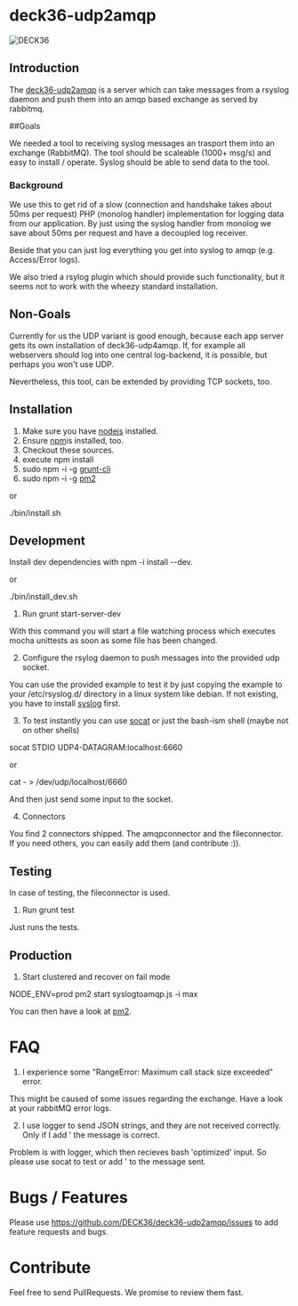 deck36-udp2amqp
==========================

[1]: https://github.com/DECK36/deck36-udp2amqp                          "deck36-udp2amqp"
[2]: https://github.com/joyent/node                                     "NodeJS"
[3]: https://npmjs.org/                                                 "npm"
[4]: https://github.com/gruntjs/grunt-cli                               "grunt-cli"
[5]: http://www.aboutdebian.com/syslog.htm                              "rsyslog"
[6]: http://devo.ps/blog/2013/06/26/goodbye-node-forever-hello-pm2.html "pm2"
[7]: http://www.cyberciti.biz/faq/linux-unix-tcp-port-forwarding/       "socat"

![DECK36](http://www.deck36.de/assets/deck36-logo-medium-white-doc.jpg)

## Introduction

The [deck36-udp2amqp][1] is a server which can take messages from a rsyslog daemon and push them into an amqp
based exchange as served by rabbitmq.

##Goals

We needed a tool to receiving syslog messages an trasport them into an exchange (RabbitMQ).
The tool should be scaleable (1000+ msg/s) and easy to install / operate.
Syslog should be able to send data to the tool.

### Background

We use this to get rid of a slow (connection and handshake takes about 50ms per request) PHP (monolog handler)
implementation for logging data from our application. By just using the syslog handler from monolog we save about 50ms
per request and have a decoupled log receiver.

Beside that you can just log everything you get into syslog to amqp (e.g. Access/Error logs).

We also tried a rsylog plugin which should provide such functionality, but it seems not to work with the wheezy
standard installation.

## Non-Goals

Currently for us the UDP variant is good enough, because each app server gets its own installation of deck36-udp4amqp.
If, for example all webservers should log into one central log-backend, it is possible, but perhaps you won't use UDP.

Nevertheless, this tool, can be extended by providing TCP sockets, too.

## Installation

1. Make sure you have [nodejs][2] installed.
2. Ensure [npm][3]is installed, too.
3. Checkout these sources.
4. execute npm install
5. sudo npm -i -g [grunt-cli][4]
6. sudo npm -i -g [pm2][6]

or

./bin/install.sh

## Development

Install dev dependencies with npm -i install --dev.

or

./bin/install_dev.sh

1. Run grunt start-server-dev

With this command you will start a file watching process which executes mocha unittests as soon as some file has been
changed.

2. Configure the rsylog daemon to push messages into the provided udp socket.

You can use the provided example to test it by just copying the example to your /etc/rsyslog.d/ directory in a linux
system like debian. If not existing, you have to install [syslog][5] first.

3. To test instantly you can use [socat][7] or just the bash-ism shell (maybe not on other shells)
<pwd>
socat STDIO UDP4-DATAGRAM:localhost:6660

or

cat - > /dev/udp/localhost/6660
</pwd>

And then just send some input to the socket.

4. Connectors

You find 2 connectors shipped. The amqpconnector and the fileconnector. If you need others,
you can easily add them (and contribute :)).

## Testing
In case of testing, the fileconnector is used.

1. Run grunt test

Just runs the tests.

## Production

1. Start clustered and recover on fail mode
<pwd>
NODE_ENV=prod pm2 start syslogtoamqp.js -i max
</pwd>

You can then have a look at [pm2][6].

# FAQ

1. I experience some "RangeError: Maximum call stack size exceeded" error.

This might be caused of some issues regarding the exchange. Have a look at your rabbitMQ error logs.

2. I use logger to send JSON strings, and they are not received correctly. Only if I add ' the message is correct.

Problem is with logger, which then recieves bash 'optimized' input. So please use socat to test or add ' to the message
sent.

# Bugs / Features

Please use https://github.com/DECK36/deck36-udp2amqp/issues to add feature requests and bugs.

# Contribute

Feel free to send PullRequests. We promise to review them fast.